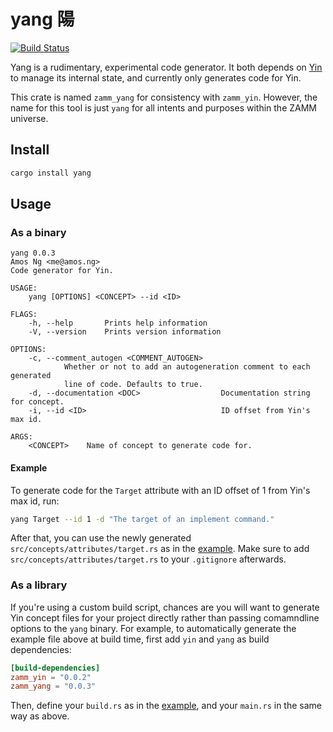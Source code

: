 # yang 陽

[![Build Status](https://travis-ci.com/amosjyng/yang.svg?branch=main)](https://travis-ci.com/amosjyng/yang)

Yang is a rudimentary, experimental code generator. It both depends on [Yin](https://github.com/amosjyng/yin) to manage its internal state, and currently only generates code for Yin.

This crate is named `zamm_yang` for consistency with `zamm_yin`. However, the name for this tool is just `yang` for all intents and purposes within the ZAMM universe.

## Install

```sh
cargo install yang
```

## Usage

### As a binary

```text
yang 0.0.3
Amos Ng <me@amos.ng>
Code generator for Yin.

USAGE:
    yang [OPTIONS] <CONCEPT> --id <ID>

FLAGS:
    -h, --help       Prints help information
    -V, --version    Prints version information

OPTIONS:
    -c, --comment_autogen <COMMENT_AUTOGEN>
            Whether or not to add an autogeneration comment to each generated    
            line of code. Defaults to true.
    -d, --documentation <DOC>                  Documentation string for concept. 
    -i, --id <ID>                              ID offset from Yin's max id.      

ARGS:
    <CONCEPT>    Name of concept to generate code for.
```

#### Example

To generate code for the `Target` attribute with an ID offset of 1 from Yin's max id, run:

```sh
yang Target --id 1 -d "The target of an implement command."
```

After that, you can use the newly generated `src/concepts/attributes/target.rs` as in the [example](examples/result/main.rs). Make sure to add `src/concepts/attributes/target.rs` to your `.gitignore` afterwards.

### As a library

If you're using a custom build script, chances are you will want to generate Yin concept files for your project directly rather than passing comamndline options to the `yang` binary. For example, to automatically generate the example file above at build time, first add `yin` and `yang` as build dependencies:

```toml
[build-dependencies]
zamm_yin = "0.0.2"
zamm_yang = "0.0.3"
```

Then, define your `build.rs` as in the [example](examples/build.rs), and your `main.rs` in the same way as above.
